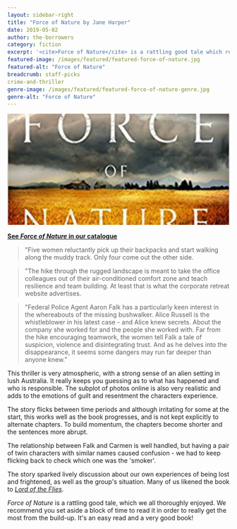 ```yaml
---
layout: sidebar-right
title: "Force of Nature by Jane Harper"
date: 2019-05-02
author: the-borrowers
category: fiction
excerpt: '<cite>Force of Nature</cite> is a rattling good tale which really keeps you guessing.'
featured-image: /images/featured/featured-force-of-nature.jpg
featured-alt: "Force of Nature"
breadcrumb: staff-picks
crime-and-thriller
genre-image: /images/featured/featured-force-of-nature-genre.jpg
genre-alt: "Force of Nature"
---
```


![Force of Nature](/images/featured/featured-force-of-nature.jpg)

**[See <cite>Force of Nature</cite> in our catalogue](https://suffolk.spydus.co.uk/cgi-bin/spydus.exe/ENQ/OPAC/BIBENQ?BRN=2395625)**

> "Five women reluctantly pick up their backpacks and start walking along the muddy track. Only four come out the other side.

> "The hike through the rugged landscape is meant to take the office colleagues out of their air-conditioned comfort zone and teach resilience and team building. At least that is what the corporate retreat website advertises.

> "Federal Police Agent Aaron Falk has a particularly keen interest in the whereabouts of the missing bushwalker. Alice Russell is the whistleblower in his latest case - and Alice knew secrets. About the company she worked for and the people she worked with. Far from the hike encouraging teamwork, the women tell Falk a tale of suspicion, violence and disintegrating trust. And as he delves into the disappearance, it seems some dangers may run far deeper than anyone knew."

This thriller is very atmospheric, with a strong sense of an alien setting in lush Australia. It really keeps you guessing as to what has happened and who is responsible. The subplot of photos online is also very realistic and adds to the emotions of guilt and resentment the characters experience.

The story flicks between time periods and although irritating for some at the start, this works well as the book progresses, and is not kept explicitly to alternate chapters. To build momentum, the chapters become shorter and the sentences more abrupt.

The relationship between Falk and Carmen is well handled, but having a pair of twin characters with similar names caused confusion - we had to keep flicking back to check which one was the 'smoker'.

The story sparked lively discussion about our own experiences of being lost and frightened, as well as the group's situation. Many of us likened the book to [<cite>Lord of the Flies</cite>](https://suffolk.spydus.co.uk/cgi-bin/spydus.exe/ENQ/OPAC/BIBENQ?BRN=170098).

<cite>Force of Nature</cite> is a rattling good tale, which we all thoroughly enjoyed. We recommend you set aside a block of time to read it in order to really get the most from the build-up. It's an easy read and a very good book!
